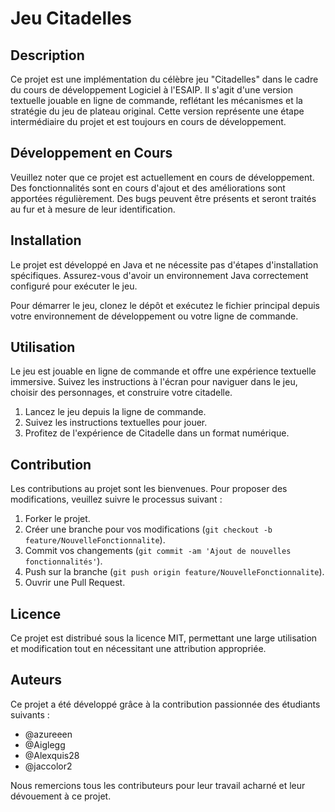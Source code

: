 # Jeu Citadelles

## Description

Ce projet est une implémentation du célèbre jeu "Citadelles" dans le cadre du cours de développement Logiciel à l'ESAIP. Il s'agit d'une version textuelle jouable en ligne de commande, reflétant les mécanismes et la stratégie du jeu de plateau original. Cette version représente une étape intermédiaire du projet et est toujours en cours de développement.

## Développement en Cours

Veuillez noter que ce projet est actuellement en cours de développement. Des fonctionnalités sont en cours d'ajout et des améliorations sont apportées régulièrement. Des bugs peuvent être présents et seront traités au fur et à mesure de leur identification.

## Installation

Le projet est développé en Java et ne nécessite pas d'étapes d'installation spécifiques. Assurez-vous d'avoir un environnement Java correctement configuré pour exécuter le jeu.

Pour démarrer le jeu, clonez le dépôt et exécutez le fichier principal depuis votre environnement de développement ou votre ligne de commande.

## Utilisation

Le jeu est jouable en ligne de commande et offre une expérience textuelle immersive. Suivez les instructions à l'écran pour naviguer dans le jeu, choisir des personnages, et construire votre citadelle.

1. Lancez le jeu depuis la ligne de commande.
2. Suivez les instructions textuelles pour jouer.
3. Profitez de l'expérience de Citadelle dans un format numérique.

## Contribution

Les contributions au projet sont les bienvenues. Pour proposer des modifications, veuillez suivre le processus suivant :

1. Forker le projet.
2. Créer une branche pour vos modifications (`git checkout -b feature/NouvelleFonctionnalite`).
3. Commit vos changements (`git commit -am 'Ajout de nouvelles fonctionnalités'`).
4. Push sur la branche (`git push origin feature/NouvelleFonctionnalite`).
5. Ouvrir une Pull Request.

## Licence

Ce projet est distribué sous la licence MIT, permettant une large utilisation et modification tout en nécessitant une attribution appropriée.

## Auteurs

Ce projet a été développé grâce à la contribution passionnée des étudiants suivants :

- @azureeen
- @Aiglegg
- @Alexquis28
- @jaccolor2

Nous remercions tous les contributeurs pour leur travail acharné et leur dévouement à ce projet.

